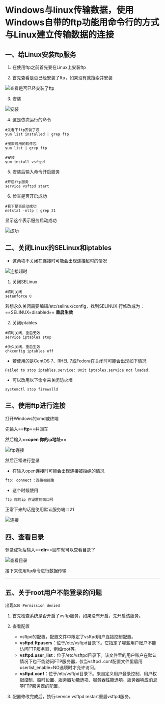# Windows与linux传输数据，使用Windows自带的ftp功能用命令行的方式与Linux建立传输数据的连接



## 一、给Linux安装ftp服务

1. 在使用ftp之前首先要在Linux上安装ftp

2. 首先查看是否已经安装了ftp，如果没有就搜索并安装

![查看是否已经安装了ftp](E:\TAN00XU\Documents\Notes\NotesImg\watermark,type_d3F5LXplbmhlaQ,shadow_50,text_Q1NETiBA6aWu5qKm,size_20,color_FFFFFF,t_70,g_se,x_16-16466178061466.png)

3. 安装

![安装](E:\TAN00XU\Documents\Notes\NotesImg\watermark,type_d3F5LXplbmhlaQ,shadow_50,text_Q1NETiBA6aWu5qKm,size_20,color_FFFFFF,t_70,g_se,x_16-16466178469348.png)

4. 这是依次运行的命令

``` Linux
#先看下ftp安装了没
yum list installed | grep ftp
 
#搜索可用的软件包
yum list | grep ftp
 
#安装
yum install vsftpd
```

5. 安装后输入命令开启服务

``` Linux
#开启ftp服务
service vsftpd start
```

6. 检查是否开启成功

``` Linux
#看下是否启动成功
netstat -nltp | grep 21
```

显示这个表示服务启动成功 

![成功](E:\TAN00XU\Documents\Notes\NotesImg\watermark,type_d3F5LXplbmhlaQ,shadow_50,text_Q1NETiBA6aWu5qKm,size_20,color_FFFFFF,t_70,g_se,x_16-164661800219310.png)



## 二、关闭Linux的SELinux和iptables

+ 这两项不关闭在连接时可能会出现连接超时的情况

![连接超时](E:\TAN00XU\Documents\Notes\NotesImg\watermark,type_d3F5LXplbmhlaQ,shadow_50,text_Q1NETiBA6aWu5qKm,size_16,color_FFFFFF,t_70,g_se,x_16.png)

1. 关闭SELinux

``` Linux
#临时关闭
setenforce 0
```

若想永久关闭需要编辑/etc/selinux/config，找到SELINUX 行修改成为：==SELINUX=disabled==  **重启生效**

2. 关闭iptables

```Linux
#临时关闭，重启无效
service iptables stop  
 
#永久关闭，重启生效
chkconfig iptables off 
```

+ 若使用的是CentOS 7、RHEL 7或Fedora在关闭时可能会出现如下情况

``` Linux
Failed to stop iptables.service: Unit iptables.service not loaded.
```

+ 可以改用以下命令来关闭防火墙

``` Linux
systemctl stop firewalld
```



## 三、使用ftp进行连接

打开Windows的cmd或终端

先输入==**ftp**==并回车

然后输入==**open 你的ip地址**==

![ftp连接](E:\TAN00XU\Documents\Notes\NotesImg\watermark,type_d3F5LXplbmhlaQ,shadow_50,text_Q1NETiBA6aWu5qKm,size_17,color_FFFFFF,t_70,g_se,x_16.png)

然后正常进行登录

+ 在输入open连接时可能会出现连接被拒绝的情况

``` cmd
ftp: connect :连接被拒绝
```

+ 这个时候使用

``` cmd
ftp 你的ip 你设置的端口号
```

正常下来的话是使用默认服务端口21

![连接](E:\TAN00XU\Documents\Notes\NotesImg\watermark,type_d3F5LXplbmhlaQ,shadow_50,text_Q1NETiBA6aWu5qKm,size_17,color_FFFFFF,t_70,g_se,x_16-164661845077114.png)



## 四、查看目录

登录成功后输入==**dir**==回车就可以查看目录了

![查看目录](E:\TAN00XU\Documents\Notes\NotesImg\watermark,type_d3F5LXplbmhlaQ,shadow_50,text_Q1NETiBA6aWu5qKm,size_20,color_FFFFFF,t_70,g_se,x_16-164661849990016.png)

接下来使用ftp命令进行数据传输

---



## 五、关于root用户不能登录的问题

出现`530 Permission denied`

1. 首先检查系统是否开启了vsftp服务，如果没有开启，先开启该服务。
2. 查看配置
   + vsftpd的配置，配置文件中限定了vsftpd用户连接控制配置。
   + **vsftpd.ftpusers**：位于/etc/vsftpd目录下。它指定了哪些用户账户不能访问FTP服务器，例如root等。
   + **vsftpd.user_list**：位于/etc/vsftpd目录下。该文件里的用户账户在默认情况下也不能访问FTP服务器，仅当vsftpd .conf配置文件里启用userlist_enable=NO选项时才允许访问。
   + **vsftpd.conf**：位于/etc/vsftpd目录下。来自定义用户登录控制、用户权限控制、超时设置、服务器功能选项、服务器性能选项、服务器响应消息等FTP服务器的配置。

3. 配置修改完成后，执行service vsftpd restart重启vsftpd服务。